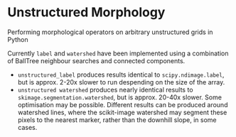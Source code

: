 # Unstructured Morphology
Performing morphological operators on arbitrary unstructured grids in Python

Currently `label` and `watershed` have been implemented using a combination of BallTree neighbour searches and connected components.

 - `unstructured_label` produces results identical to `scipy.ndimage.label`, but is approx. 2-20x slower to run despending on the size of the array.
 - `unstructured watershed` produces nearly identical results to `skimage.segmentation.watershed`, but is approx. 20-40x slower. Some optimisation may be possible. Different results can be produced around watershed lines, where the scikit-image watershed may segment these pixels to the nearest marker, rather than the downhill slope, in some cases.
